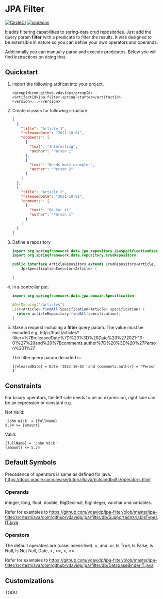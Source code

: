 # JPA Filter

[![CircleCI](https://circleci.com/gh/circleci/circleci-docs.svg?style=shield)](https://circleci.com/gh/vdavidp/jpa-filter) [![codecov](https://codecov.io/gh/vdavidp/jpa-filter/branch/master/graph/badge.svg?token=CSCU81AV0H)](https://codecov.io/gh/vdavidp/jpa-filter)

It adds filtering capabilities to spring-data crud repositories. Just add the query param **filter** with a predicate to filter the results. It was designed to be extensible in nature so you can define your own operators and operands.

Additionally you can manually parse and execute predicates. Below you will find instructions on doing that.

## Quickstart

1. Import the following artificat into your project.
    ```
    <groupId>com.github.vdavidp</groupId>
    <artifactId>jpa-filter-spring-starter</artifactId>
    <version>...</version>
    ```
1. Create classes for following structure.
    ```json
    [
      {
        "title": "Article 1",
        "releasedDate": "2021-10-01",
        "comments": [
          {
            "text": "Interesting",
            "author": "Person 1"
          },
          {
            "text": "Needs more examples",
            "author": "Person 2"
          }
        ]
      },
      {
        "title": "Article 2",
        "releasedDate": "2021-10-01",
        "comments": [
          {
            "text": "Go for it",
            "author": "Person 1"
          }
        ]
      }
    ]
    ```
1. Define a repository
    ```java
    import org.springframework.data.jpa.repository.JpaSpecificationExecutor;
    import org.springframework.data.repository.CrudRepository;

    public interface ArticleRepository extends CrudRepository<Article, Long>,
        JpaSpecificationExecutor<Article> {

    }
    ```
1. In a controller put:
    ```java
    import org.springframework.data.jpa.domain.Specification;

    @GetMapping("/articles")
    List<Article> findAll(Specification<Article> specification) {
      return articleRepository.findAll(specification);
    }
    ```
1. Make a request including a **filter** query param. The value must be encoded e.g.
    http://host/articles?filter=%7BreleasedDate%7D%20%3D%20Date%20%272021-10-01%27%20and%20%7Bcomments.author%7D%20%3D%20%27Person%201%27

    The filter query param decoded is: 
    ```
    {releasedDate} = Date '2021-10-01' and {comments.author} = 'Person 1'
    ```

## Constraints
For binary operators, the left side needs to be an expression, right side can be an expression or constant e.g.

Not Valid:
```
'John Wick' = {fullName}
5.34 >= {amount}
```

Valid:
```
{fullName} = 'John Wick'
{amount} <= 5.34
```

## Default Symbols
Precedence of operators is same as defined for java. https://docs.oracle.com/javase/tutorial/java/nutsandbolts/operators.html

### Operands
integer, long, float, double, BigDecimal, BigInteger, varchar and variables.

Refer for examples to https://github.com/vdavidp/jpa-filter/blob/master/jpa-filter/src/test/java/com/github/vdavidp/jpa/filter/db/SupportedVariableTypesIT.java

### Operators
The default operators are (case insensitive):
=, and, or, Is True, Is False, Is Null, Is Not Null, Date, >, >=, <, <=

Refer for examples to https://github.com/vdavidp/jpa-filter/blob/master/jpa-filter/src/test/java/com/github/vdavidp/jpa/filter/db/DatabaseBinderIT.java

## Customizations
TODO
